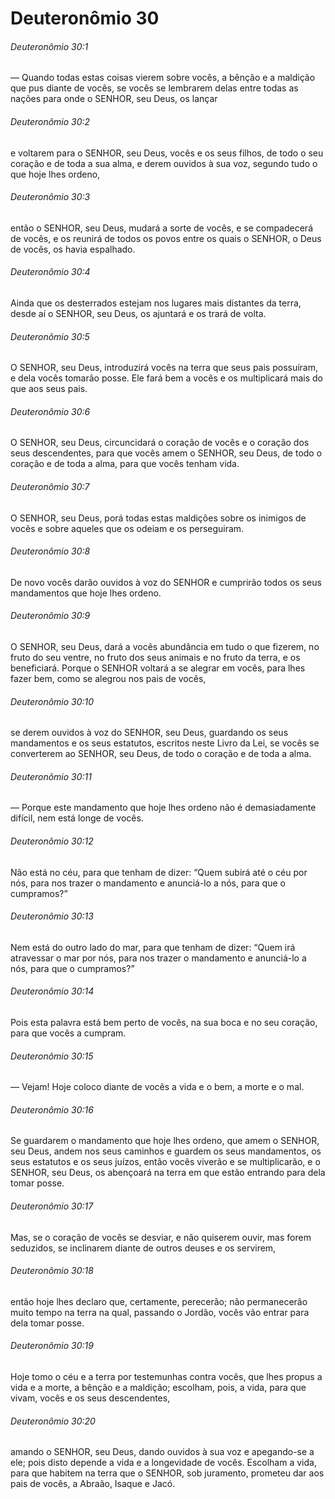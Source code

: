 # Deuteronômio 30

###### Deuteronômio 30:1

— Quando todas estas coisas vierem sobre vocês, a bênção e a maldição que pus diante de vocês, se vocês se lembrarem delas entre todas as nações para onde o SENHOR, seu Deus, os lançar

###### Deuteronômio 30:2

e voltarem para o SENHOR, seu Deus, vocês e os seus filhos, de todo o seu coração e de toda a sua alma, e derem ouvidos à sua voz, segundo tudo o que hoje lhes ordeno,

###### Deuteronômio 30:3

então o SENHOR, seu Deus, mudará a sorte de vocês, e se compadecerá de vocês, e os reunirá de todos os povos entre os quais o SENHOR, o Deus de vocês, os havia espalhado.

###### Deuteronômio 30:4

Ainda que os desterrados estejam nos lugares mais distantes da terra, desde aí o SENHOR, seu Deus, os ajuntará e os trará de volta.

###### Deuteronômio 30:5

O SENHOR, seu Deus, introduzirá vocês na terra que seus pais possuíram, e dela vocês tomarão posse. Ele fará bem a vocês e os multiplicará mais do que aos seus pais.

###### Deuteronômio 30:6

O SENHOR, seu Deus, circuncidará o coração de vocês e o coração dos seus descendentes, para que vocês amem o SENHOR, seu Deus, de todo o coração e de toda a alma, para que vocês tenham vida.

###### Deuteronômio 30:7

O SENHOR, seu Deus, porá todas estas maldições sobre os inimigos de vocês e sobre aqueles que os odeiam e os perseguiram.

###### Deuteronômio 30:8

De novo vocês darão ouvidos à voz do SENHOR e cumprirão todos os seus mandamentos que hoje lhes ordeno.

###### Deuteronômio 30:9

O SENHOR, seu Deus, dará a vocês abundância em tudo o que fizerem, no fruto do seu ventre, no fruto dos seus animais e no fruto da terra, e os beneficiará. Porque o SENHOR voltará a se alegrar em vocês, para lhes fazer bem, como se alegrou nos pais de vocês,

###### Deuteronômio 30:10

se derem ouvidos à voz do SENHOR, seu Deus, guardando os seus mandamentos e os seus estatutos, escritos neste Livro da Lei, se vocês se converterem ao SENHOR, seu Deus, de todo o coração e de toda a alma.

###### Deuteronômio 30:11

— Porque este mandamento que hoje lhes ordeno não é demasiadamente difícil, nem está longe de vocês.

###### Deuteronômio 30:12

Não está no céu, para que tenham de dizer: “Quem subirá até o céu por nós, para nos trazer o mandamento e anunciá-lo a nós, para que o cumpramos?”

###### Deuteronômio 30:13

Nem está do outro lado do mar, para que tenham de dizer: “Quem irá atravessar o mar por nós, para nos trazer o mandamento e anunciá-lo a nós, para que o cumpramos?”

###### Deuteronômio 30:14

Pois esta palavra está bem perto de vocês, na sua boca e no seu coração, para que vocês a cumpram.

###### Deuteronômio 30:15

— Vejam! Hoje coloco diante de vocês a vida e o bem, a morte e o mal.

###### Deuteronômio 30:16

Se guardarem o mandamento que hoje lhes ordeno, que amem o SENHOR, seu Deus, andem nos seus caminhos e guardem os seus mandamentos, os seus estatutos e os seus juízos, então vocês viverão e se multiplicarão, e o SENHOR, seu Deus, os abençoará na terra em que estão entrando para dela tomar posse.

###### Deuteronômio 30:17

Mas, se o coração de vocês se desviar, e não quiserem ouvir, mas forem seduzidos, se inclinarem diante de outros deuses e os servirem,

###### Deuteronômio 30:18

então hoje lhes declaro que, certamente, perecerão; não permanecerão muito tempo na terra na qual, passando o Jordão, vocês vão entrar para dela tomar posse.

###### Deuteronômio 30:19

Hoje tomo o céu e a terra por testemunhas contra vocês, que lhes propus a vida e a morte, a bênção e a maldição; escolham, pois, a vida, para que vivam, vocês e os seus descendentes,

###### Deuteronômio 30:20

amando o SENHOR, seu Deus, dando ouvidos à sua voz e apegando-se a ele; pois disto depende a vida e a longevidade de vocês. Escolham a vida, para que habitem na terra que o SENHOR, sob juramento, prometeu dar aos pais de vocês, a Abraão, Isaque e Jacó.

